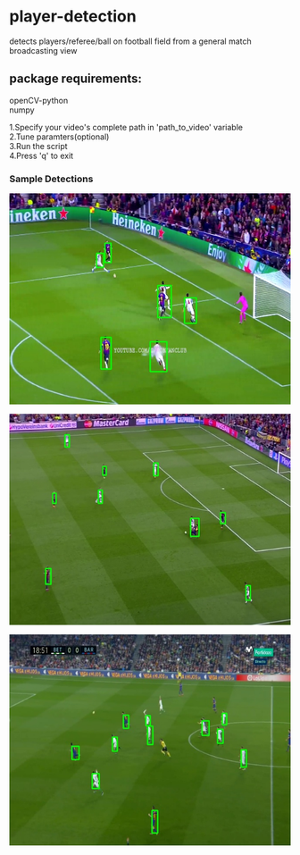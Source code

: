 # player-detection
detects players/referee/ball on football field from a general match broadcasting view

## package requirements:  
openCV-python  
numpy  
  
1.Specify your video's complete path in 'path_to_video' variable  
2.Tune paramters(optional)  
3.Run the script   
4.Press 'q' to exit 

### Sample Detections
![Test_image1](Test_Detections/26.jpg)

![Test_image1](Test_Detections/11.jpg)

![Test_image1](Test_Detections/35.jpg)
